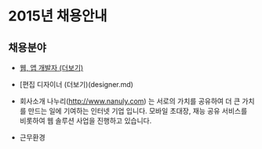 # 2015년 채용안내

## 채용분야
  - [웹, 앱 개발자 (더보기)](developer.md)
  - [편집 디자이너 (더보기)(designer.md)

- 회사소개
나누리(http://www.nanuly.com) 는 서로의 가치를 공유하여 더 큰 가치를 만드는 일에 기여하는 인터넷 기업 입니다.
모바일 초대장, 재능 공유 서비스를 비롯하여 웹 솔루션 사업을 진행하고 있습니다.

- 근무환경


